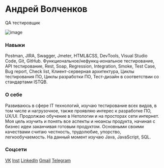 # **Андрей Волченков**

QA тестировщик

![image](my/img/фото.jpg)

### Навыки
Postman, JIRA, Swagger, Jmeter, HTML&CSS, DevTools, Visual Studio Code, Git, GitHub.
Функциональное/нефункц-иональное тестирование, API тестирование, 
Rest, Soap, Regression, Integration, Smoke, 
Test Case, Bug report, 
Check list, Клиент-серверная архитектура, 
Циклы тестирования ПО, Циклы разработки ПО, Тест-дизайн в соответствии со стандартами ISTQB.

### О себе 
Развиваюсь в сфере IT технологий, изучаю тестирование всех видов, в том числе и нагрузочное, также проявляю интерес к разработке ПО, UX/UI. Продолжаю обучение в Нетологии и на просторах сети интернет. 
Моя цель изучить и понять все аспекты и нюансы продукта, начиная с бизнес идеи заканчивая готовым продуктом. Основными своими качествами считаю честность, трудолюбие, упорство, легкообучаемость.  На данный момент изучаю Java, JavaScript, SQL.

### Соцсети
[VK](vk.com/hiddeninfo)
[Inst](@freshik228)
[LinkedIn](www.linkedin.com/in/andrey-volchenkov-33022b2a9/)
[Gmail](freshik115@gmail.com)
[Telegram](@richipes228)

